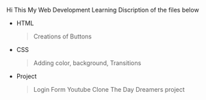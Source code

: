 Hi This My Web Development Learning
 Discription of the files below
 
- HTML
    > Creations of Buttons
- CSS
    > Adding color, background,
    > Transitions
- Project
    >  Login Form
    >  Youtube Clone
    >  The Day Dreamers project
